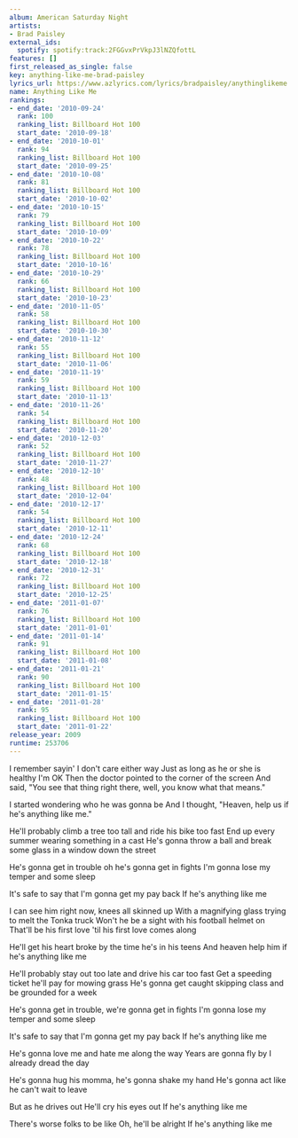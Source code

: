 ```yaml
---
album: American Saturday Night
artists:
- Brad Paisley
external_ids:
  spotify: spotify:track:2FGGvxPrVkpJ3lNZQfottL
features: []
first_released_as_single: false
key: anything-like-me-brad-paisley
lyrics_url: https://www.azlyrics.com/lyrics/bradpaisley/anythinglikeme.html
name: Anything Like Me
rankings:
- end_date: '2010-09-24'
  rank: 100
  ranking_list: Billboard Hot 100
  start_date: '2010-09-18'
- end_date: '2010-10-01'
  rank: 94
  ranking_list: Billboard Hot 100
  start_date: '2010-09-25'
- end_date: '2010-10-08'
  rank: 81
  ranking_list: Billboard Hot 100
  start_date: '2010-10-02'
- end_date: '2010-10-15'
  rank: 79
  ranking_list: Billboard Hot 100
  start_date: '2010-10-09'
- end_date: '2010-10-22'
  rank: 78
  ranking_list: Billboard Hot 100
  start_date: '2010-10-16'
- end_date: '2010-10-29'
  rank: 66
  ranking_list: Billboard Hot 100
  start_date: '2010-10-23'
- end_date: '2010-11-05'
  rank: 58
  ranking_list: Billboard Hot 100
  start_date: '2010-10-30'
- end_date: '2010-11-12'
  rank: 55
  ranking_list: Billboard Hot 100
  start_date: '2010-11-06'
- end_date: '2010-11-19'
  rank: 59
  ranking_list: Billboard Hot 100
  start_date: '2010-11-13'
- end_date: '2010-11-26'
  rank: 54
  ranking_list: Billboard Hot 100
  start_date: '2010-11-20'
- end_date: '2010-12-03'
  rank: 52
  ranking_list: Billboard Hot 100
  start_date: '2010-11-27'
- end_date: '2010-12-10'
  rank: 48
  ranking_list: Billboard Hot 100
  start_date: '2010-12-04'
- end_date: '2010-12-17'
  rank: 54
  ranking_list: Billboard Hot 100
  start_date: '2010-12-11'
- end_date: '2010-12-24'
  rank: 68
  ranking_list: Billboard Hot 100
  start_date: '2010-12-18'
- end_date: '2010-12-31'
  rank: 72
  ranking_list: Billboard Hot 100
  start_date: '2010-12-25'
- end_date: '2011-01-07'
  rank: 76
  ranking_list: Billboard Hot 100
  start_date: '2011-01-01'
- end_date: '2011-01-14'
  rank: 91
  ranking_list: Billboard Hot 100
  start_date: '2011-01-08'
- end_date: '2011-01-21'
  rank: 90
  ranking_list: Billboard Hot 100
  start_date: '2011-01-15'
- end_date: '2011-01-28'
  rank: 95
  ranking_list: Billboard Hot 100
  start_date: '2011-01-22'
release_year: 2009
runtime: 253706
---
```

I remember sayin' I don't care either way
Just as long as he or she is healthy I'm OK
Then the doctor pointed to the corner of the screen
And said, "You see that thing right there, well, you know what that means."

I started wondering who he was gonna be
And I thought, "Heaven, help us if he's anything like me."

He'll probably climb a tree too tall and ride his bike too fast
End up every summer wearing something in a cast
He's gonna throw a ball and break some glass in a window down the street

He's gonna get in trouble oh he's gonna get in fights
I'm gonna lose my temper and some sleep

It's safe to say that
I'm gonna get my pay back
If he's anything like me

I can see him right now, knees all skinned up
With a magnifying glass trying to melt the Tonka truck
Won't he be a sight with his football helmet on
That'll be his first love 'til his first love comes along

He'll get his heart broke by the time he's in his teens
And heaven help him if he's anything like me

He'll probably stay out too late and drive his car too fast
Get a speeding ticket he'll pay for mowing grass
He's gonna get caught skipping class and be grounded for a week

He's gonna get in trouble, we're gonna get in fights
I'm gonna lose my temper and some sleep

It's safe to say that
I'm gonna get my pay back
If he's anything like me

He's gonna love me and hate me along the way
Years are gonna fly by I already dread the day

He's gonna hug his momma, he's gonna shake my hand
He's gonna act like he can't wait to leave

But as he drives out
He'll cry his eyes out
If he's anything like me

There's worse folks to be like
Oh, he'll be alright
If he's anything like me
